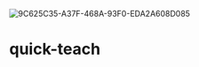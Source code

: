 ![9C625C35-A37F-468A-93F0-EDA2A608D085](https://user-images.githubusercontent.com/90515325/132961562-390f6ca7-2d55-460c-b241-f432386b6e08.jpeg)
# quick-teach
